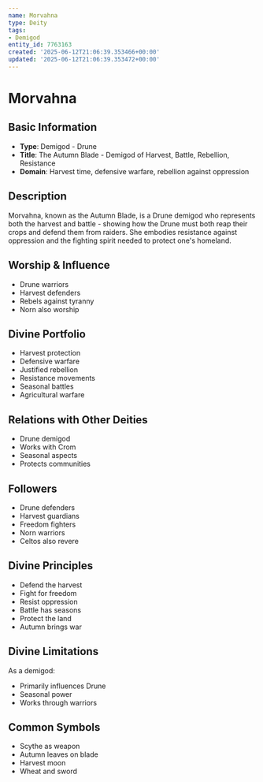 ```yaml
---
name: Morvahna
type: Deity
tags:
- Demigod
entity_id: 7763163
created: '2025-06-12T21:06:39.353466+00:00'
updated: '2025-06-12T21:06:39.353472+00:00'
---
```


# Morvahna

## Basic Information
- **Type**: Demigod - Drune
- **Title**: The Autumn Blade - Demigod of Harvest, Battle, Rebellion, Resistance
- **Domain**: Harvest time, defensive warfare, rebellion against oppression

## Description
Morvahna, known as the Autumn Blade, is a Drune demigod who represents both the harvest and battle - showing how the Drune must both reap their crops and defend them from raiders. She embodies resistance against oppression and the fighting spirit needed to protect one's homeland.

## Worship & Influence
- Drune warriors
- Harvest defenders
- Rebels against tyranny
- Norn also worship

## Divine Portfolio
- Harvest protection
- Defensive warfare
- Justified rebellion
- Resistance movements
- Seasonal battles
- Agricultural warfare

## Relations with Other Deities
- Drune demigod
- Works with Crom
- Seasonal aspects
- Protects communities

## Followers
- Drune defenders
- Harvest guardians
- Freedom fighters
- Norn warriors
- Celtos also revere

## Divine Principles
- Defend the harvest
- Fight for freedom
- Resist oppression
- Battle has seasons
- Protect the land
- Autumn brings war

## Divine Limitations
As a demigod:
- Primarily influences Drune
- Seasonal power
- Works through warriors

## Common Symbols
- Scythe as weapon
- Autumn leaves on blade
- Harvest moon
- Wheat and sword